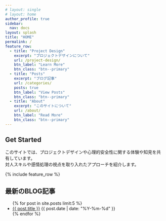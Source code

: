 ```yaml
---
# layout: single
# layout: home
author_profile: true
sidebar:
  nav: docs
layout: splash
title: "HOME"
permalink: /
feature_row:
  - title: "Project Design"
    excerpt: "プロジェクトデザインについて"
    url: /project-design/
    btn_label: "Learn More"
    btn_class: "btn--primary"
  - title: "Posts"
    excerpt: "ブログ記事"
    url: /categories/
    posts: true
    btn_label: "View Posts"
    btn_class: "btn--primary"
  - title: "About"
    excerpt: "このサイトについて"
    url: /about/
    btn_label: "Read More"
    btn_class: "btn--primary"
---
```


## Get Started


このサイトでは、プロジェクトデザインや心理的安全性に関する体験や知見を共有しています。  
対人スキルや感情処理の視点を取り入れたアプローチを紹介します。

{% include feature_row %}

## 最新のBLOG記事

<ul>
  {% for post in site.posts limit:5 %}
    <li>
      <a href="{{ post.url }}">{{ post.title }}</a>
      <span class="date">{{ post.date | date: "%Y-%m-%d" }}</span>
    </li>
  {% endfor %}
</ul>
